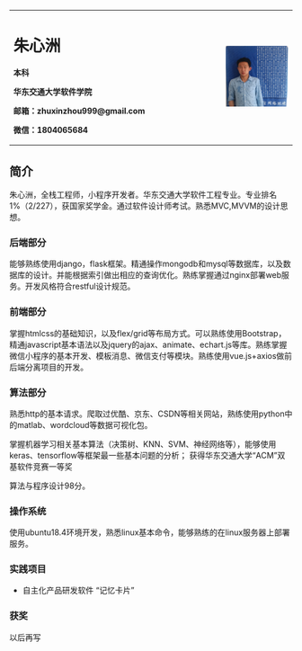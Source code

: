 
<table border="0">
  <tr>
    <td width="75%">
      <h1>朱心洲</h1>
      <p><b>本科</b></p>
      <p><b>华东交通大学软件学院</b></p>
      <p><b>邮箱：zhuxinzhou999@gmail.com</b></p>
      <p><b>微信：1804065684</b></p>
    </td>
    <td width="25%">
      <img src="/gjba.jpg" width="100%">     
    </td>
  </tr>
</table>

## 简介
  朱心洲，全栈工程师，小程序开发者。华东交通大学软件工程专业。专业排名1%（2/227），获国家奖学金。通过软件设计师考试。熟悉MVC,MVVM的设计思想。

### 后端部分
能够熟练使用django，flask框架。精通操作mongodb和mysql等数据库，以及数据库的设计。并能根据索引做出相应的查询优化。熟练掌握通过nginx部署web服务。开发风格符合restful设计规范。


### 前端部分
掌握htmlcss的基础知识，以及flex/grid等布局方式。可以熟练使用Bootstrap，精通javascript基本语法以及jquery的ajax、animate、echart.js等库。熟练掌握微信小程序的基本开发、模板消息、微信支付等模块。熟练使用vue.js+axios做前后端分离项目的开发。

### 算法部分
熟悉http的基本请求。爬取过优酷、京东、CSDN等相关网站，熟练使用python中的matlab、wordcloud等数据可视化包。

掌握机器学习相关基本算法（决策树、KNN、SVM、神经网络等），能够使用keras、tensorflow等框架最一些基本问题的分析；
获得华东交通大学“ACM”双基软件竞赛一等奖

算法与程序设计98分。
### 操作系统
使用ubuntu18.4环境开发，熟悉linux基本命令，能够熟练的在linux服务器上部署服务。


### 实践项目
- 自主化产品研发软件 “记忆卡片”


### 获奖

以后再写



